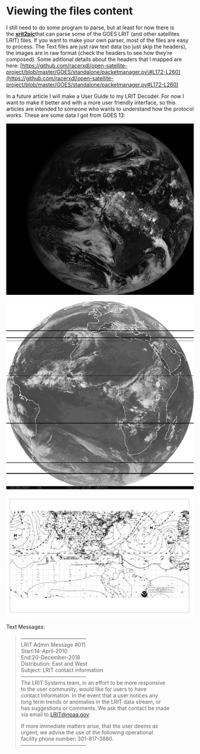 # Viewing the files content

I still need to do some program to parse, but at least for now there is the [**xrit2pic**](http://www.alblas.demon.nl/wsat/software/soft_msg.html)that can parse some of the GOES LRIT \(and other satellites LRIT\) files. If you want to make your own parser, most of the files are easy to process. The Text files are just raw text data \(so just skip the headers\), the images are in raw format \(check the headers to see how they’re composed\). Some aditional details about the headers that I mapped are here: [https://github.com/racerxdl/open-satellite-project/blob/master/GOES/standalone/packetmanager.py\#L172-L260](https://github.com/racerxdl/open-satellite-project/blob/master/GOES/standalone/packetmanager.py#L172-L260)

In a future article I will make a User Guide to my LRIT Decoder. For now I want to make it better and with a more user friendly interface, so this articles are intended to someone who wants to understand how the protocol works. These are some data I got from GOES 13:

![](/assets/g13fd.png)

![](/assets/meteosatfd.png)

![](/assets/wefax.png)

Text Messages:

> ————————————–  
> LRIT Admin Message \#011  
> Start:14-April-2010  
> End:20-December-2018  
> Distribution: East and West  
> Subject: LRIT contact information  
> ————————————–  
> The LRIT Systems team, in an effort to be more responsive  
> to the user community, would like for users to have  
> contact information. In the event that a user notices any  
> long term trends or anomalies in the LRIT data stream, or  
> has suggestions or comments. We ask that contact be made  
> via email to LRIT@noaa.gov.
>
> If more immediate matters arise, that the user deems as  
> urgent, we advise the use of the following operational  
> facility phone number: 301-817-3880.  
> ————————————–



